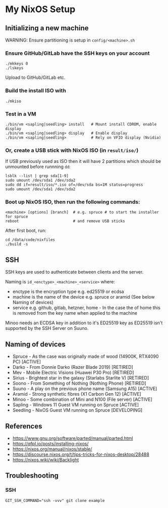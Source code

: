 # My NixOS Setup

## Initializing a new machine

WARNING: Ensure partitioning is setup in `config/<machine>.sh`

### Ensure GitHub/GitLab have the SSH keys on your account
```
./mkkeys 0
./lskeys
```
Upload to GitHub/GitLab etc.

### Build the install ISO with
```
./mkiso
```
### Test in a VM
```
./bin/vm <sapling|seedling> install   # Mount install CDROM, enable display
./bin/vm <sapling|seedling> display   # Enable display
./bin/vm <sapling|seedling>           # Rely on VFIO display (Nvidia)
```

### Or, create a USB stick with NixOS ISO (in `result/iso/`)

If USB previously used as ISO then it will have 2 partitions which should be
unmounted before runnning `dd`:
```
lsblk --list | grep sda[1-9]
sudo umount /dev/sda1 /dev/sda2
sudo dd if=result/iso/*.iso of=/dev/sda bs=1M status=progress
sudo umount /dev/sda1 /dev/sda2
```

### Boot up NixOS ISO, then run the following commands:
```
<machine> [options] [branch]  # e.g. spruce # to start the installer for spruce
reboot                        # and remove USB sticks
```

After first boot, run:
```
cd /data/code/nixfiles
./build -s
```

## SSH

SSH keys are used to authenticate between clients and the server.

Naming is `id_<enctype>_<machine>_<service>`
where:
* enctype is the encryption type e.g. ed25519 or ecdsa
* machine is the name of the device e.g. spruce or aramid (See below Naming of devices)
* service e.g. github, gitlab, hetzner, home - In the case the of home this is removed
  from the key name when applied to the machine

Minoo needs an ECDSA key in addition to it's ED25519 key as ED25519 isn't
supported by the SSH Server on Suuno.


## Naming of devices
* Spruce - As the case was originally made of wood (14900K, RTX4090 PC) [ACTIVE]
* Darko - From Donnie Darko (Razer Blade 2019) [RETIRED]
* Mev - Mobile Electric Visions (Huawei P30 Pro) [RETIRED]
* Sirius - Brightest star in the galaxy (Starlabs Starlite V) [RETIRED]
* Soono - From Something of Nothing (Nothing Phone) [RETIRED]
* Suuno - A play on the previous phone name (Samsung A15) [ACTIVE]
* Aramid - Strong synthetic fibres (X1 Carbon Gen 12) [ACTIVE]
* Minoo - Some combination of Mini and N100 (File server) [ACTIVE]
* Sapling - Windows 11 Guest VM running on Spruce [ACTIVE]
* Seedling - NixOS Guest VM running on Spruce [DEVELOPING]

## References
* https://www.gnu.org/software/parted/manual/parted.html
* https://qfpl.io/posts/installing-nixos/
* https://nixos.org/manual/nixos/stable/
* https://discourse.nixos.org/t/tips-tricks-for-nixos-desktop/28488
* https://nixos.wiki/wiki/Backlight

## Troubleshooting

### SSH

`GIT_SSH_COMMAND="ssh -vvv" git clone example`